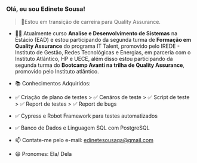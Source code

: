 ### Olá, eu sou Edinete Sousa!

> 🐞Estou em transição de carreira para Quality Assurance. 

- 👩‍💻 Atualmente curso **Analise e Desenvolvimento de Sistemas** na Estácio (EAD) e estou participando da segunda turma de **Formação em Quality Assurance** do programa IT Talent, promovido pelo IREDE - Instituto de Gestão, Redes Tecnológicas e Energias, em parceria com o Instituto Atlântico, HP e UECE, além disso estou participando da segunda turma do **Bootcamp Avanti na trilha de Quality Assurance**, promovido pelo Instituto atlântico.

- 📚 Conhecimentos Adquiridos:

- ✅ Criação de plano de testes > ✅ Cenáros de teste > ✅ Script de teste > ✅ Report de testes > ✅ Report de bugs

- ✅ Cypress e Robot Framework para testes automatizados

- ✅ Banco de Dados e Linguagem SQL com PostgreSQL

- 📫 Contate-me pelo e-mail: edinetesousaqa@gmail.com

- 😄 Pronomes: Ela/ Dela
